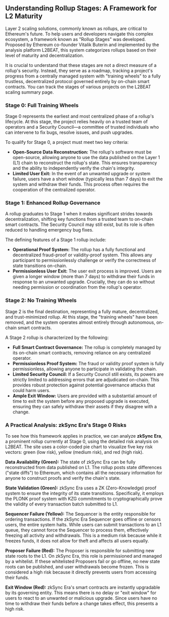 ## Understanding Rollup Stages: A Framework for L2 Maturity

Layer 2 scaling solutions, commonly known as rollups, are critical to Ethereum's future. To help users and developers navigate this complex ecosystem, a framework known as "Rollup Stages" was developed. Proposed by Ethereum co-founder Vitalik Buterin and implemented by the analysis platform L2BEAT, this system categorizes rollups based on their level of maturity and decentralization.

It is crucial to understand that these stages are not a direct measure of a rollup's security. Instead, they serve as a roadmap, tracking a project's progress from a centrally managed system with "training wheels" to a fully trustless, decentralized protocol governed entirely by on-chain smart contracts. You can track the stages of various projects on the L2BEAT scaling summary page.

### Stage 0: Full Training Wheels

Stage 0 represents the earliest and most centralized phase of a rollup's lifecycle. At this stage, the project relies heavily on a trusted team of operators and a Security Council—a committee of trusted individuals who can intervene to fix bugs, resolve issues, and push upgrades.

To qualify for Stage 0, a project must meet two key criteria:

*   **Open-Source Data Reconstruction:** The rollup's software must be open-source, allowing anyone to use the data published on the Layer 1 (L1) chain to reconstruct the rollup's state. This ensures transparency and the ability to independently verify the chain's integrity.
*   **Limited User Exit:** In the event of an unwanted upgrade or system failure, users have a short window (typically less than 7 days) to exit the system and withdraw their funds. This process often requires the cooperation of the centralized operator.

### Stage 1: Enhanced Rollup Governance

A rollup graduates to Stage 1 when it makes significant strides towards decentralization, shifting key functions from a trusted team to on-chain smart contracts. The Security Council may still exist, but its role is often reduced to handling emergency bug fixes.

The defining features of a Stage 1 rollup include:

*   **Operational Proof System:** The rollup has a fully functional and decentralized fraud-proof or validity-proof system. This allows any participant to permissionlessly challenge or verify the correctness of state transitions on-chain.
*   **Permissionless User Exit:** The user exit process is improved. Users are given a longer window (more than 7 days) to withdraw their funds in response to an unwanted upgrade. Crucially, they can do so without needing permission or coordination from the rollup's operator.

### Stage 2: No Training Wheels

Stage 2 is the final destination, representing a fully mature, decentralized, and trust-minimized rollup. At this stage, the "training wheels" have been removed, and the system operates almost entirely through autonomous, on-chain smart contracts.

A Stage 2 rollup is characterized by the following:

*   **Full Smart Contract Governance:** The rollup is completely managed by its on-chain smart contracts, removing reliance on any centralized operator.
*   **Permissionless Proof System:** The fraud or validity proof system is fully permissionless, allowing anyone to participate in validating the chain.
*   **Limited Security Council:** If a Security Council still exists, its powers are strictly limited to addressing errors that are adjudicated on-chain. This provides robust protection against potential governance attacks that could harm users.
*   **Ample Exit Window:** Users are provided with a substantial amount of time to exit the system before any proposed upgrade is executed, ensuring they can safely withdraw their assets if they disagree with a change.

### A Practical Analysis: zkSync Era's Stage 0 Risks

To see how this framework applies in practice, we can analyze **zkSync Era**, a prominent rollup currently at Stage 0, using the detailed risk analysis on L2BEAT. The site uses a color-coded pie chart to visualize five key risk vectors: green (low risk), yellow (medium risk), and red (high risk).

**Data Availability (Green):**
The state of zkSync Era can be fully reconstructed from data published on L1. The rollup posts state differences ("state diffs") to Ethereum, which contains all the necessary information for anyone to construct proofs and verify the chain's state.

**State Validation (Green):**
zkSync Era uses a ZK (Zero-Knowledge) proof system to ensure the integrity of its state transitions. Specifically, it employs the PLONK proof system with KZG commitments to cryptographically prove the validity of every transaction batch submitted to L1.

**Sequencer Failure (Yellow):**
The Sequencer is the entity responsible for ordering transactions. If the zkSync Era Sequencer goes offline or censors users, the entire system halts. While users can submit transactions to an L1 queue, they cannot force the Sequencer to process them, effectively freezing all activity and withdrawals. This is a medium risk because while it freezes funds, it does not allow for theft and affects all users equally.

**Proposer Failure (Red):**
The Proposer is responsible for submitting new state roots to the L1. On zkSync Era, this role is permissioned and managed by a whitelist. If these whitelisted Proposers fail or go offline, no new state roots can be published, and user withdrawals become frozen. This is considered a high risk because it directly prevents users from accessing their funds.

**Exit Window (Red):**
zkSync Era's smart contracts are instantly upgradable by its governing entity. This means there is no delay or "exit window" for users to react to an unwanted or malicious upgrade. Since users have no time to withdraw their funds before a change takes effect, this presents a high risk.
